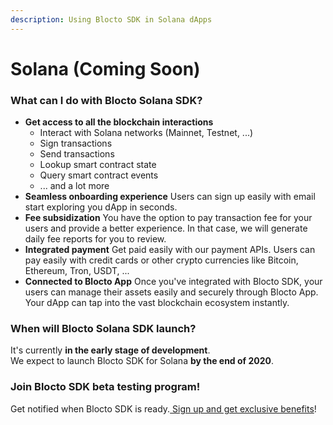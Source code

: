 ```yaml
---
description: Using Blocto SDK in Solana dApps
---
```


# Solana \(Coming Soon\)

### What can I do with Blocto Solana SDK?

* **Get access to all the blockchain interactions**
  * Interact with Solana networks \(Mainnet, Testnet, ...\)
  * Sign transactions
  * Send transactions
  * Lookup smart contract state
  * Query smart contract events
  * ... and a lot more
* **Seamless onboarding experience** Users can sign up easily with email start exploring you dApp in seconds.
* **Fee subsidization** You have the option to pay transaction fee for your users and provide a better experience. In that case, we will generate daily fee reports for you to review.
* **Integrated payment** Get paid easily with our payment APIs. Users can pay easily with credit cards or other crypto currencies like Bitcoin, Ethereum, Tron, USDT, ...
* **Connected to Blocto App** Once you've integrated with Blocto SDK, your users can manage their assets easily and securely through Blocto App. Your dApp can tap into the vast blockchain ecosystem instantly.

### When will Blocto Solana SDK launch?

It's currently **in the early stage of development**.   
We expect to launch Blocto SDK for Solana **by the end of 2020**.

### Join Blocto SDK beta testing program!

Get notified when Blocto SDK is ready.[ Sign up and get exclusive benefits](https://blocto.typeform.com/to/nJTnwcjv)!

